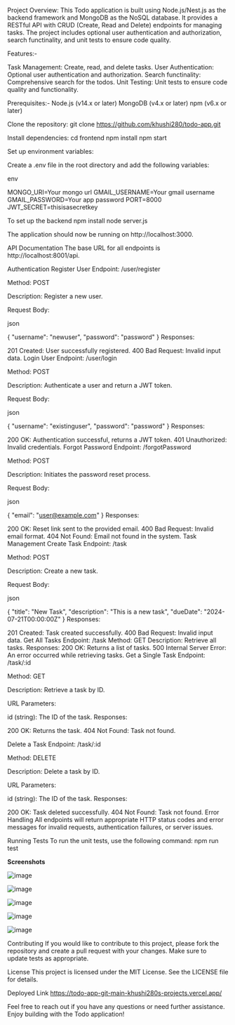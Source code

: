 Project Overview:
This Todo application is built using Node.js/Nest.js as the backend framework and MongoDB as the NoSQL database. It provides a RESTful API with CRUD (Create, Read and Delete) endpoints for managing tasks. The project includes optional user authentication and authorization, search functinality, and unit tests to ensure code quality.

Features:-

Task Management: Create, read,  and delete tasks.
User Authentication: Optional user authentication and authorization.
Search functinality: Comprehensive search for the todos.
Unit Testing: Unit tests to ensure code quality and functionality.

Prerequisites:-
Node.js (v14.x or later)
MongoDB (v4.x or later)
npm (v6.x or later)


Clone the repository:
git clone https://github.com/khushi280/todo-app.git

Install dependencies:
cd frontend
npm install
npm start


Set up environment variables:

Create a .env file in the root directory and add the following variables:

env

MONGO_URI=Your mongo url
GMAIL_USERNAME=Your gmail username
GMAIL_PASSWORD=Your app password
PORT=8000
JWT_SECRET=thisisasecretkey


To set up the backend
npm install
node server.js


The application should now be running on http://localhost:3000.

API Documentation
The base URL for all endpoints is http://localhost:8001/api.

Authentication
Register User
Endpoint: /user/register

Method: POST

Description: Register a new user.

Request Body:

json

{
    "username": "newuser",
    "password": "password"
}
Responses:

201 Created: User successfully registered.
400 Bad Request: Invalid input data.
Login User
Endpoint: /user/login

Method: POST

Description: Authenticate a user and return a JWT token.

Request Body:

json

{
    "username": "existinguser",
    "password": "password"
}
Responses:

200 OK: Authentication successful, returns a JWT token.
401 Unauthorized: Invalid credentials.
Forgot Password
Endpoint: /forgotPassword

Method: POST

Description: Initiates the password reset process.

Request Body:

json

{
    "email": "user@example.com"
}
Responses:

200 OK: Reset link sent to the provided email.
400 Bad Request: Invalid email format.
404 Not Found: Email not found in the system.
Task Management
Create Task
Endpoint: /task

Method: POST

Description: Create a new task.

Request Body:

json

{
    "title": "New Task",
    "description": "This is a new task",
    "dueDate": "2024-07-21T00:00:00Z"
}
Responses:

201 Created: Task created successfully.
400 Bad Request: Invalid input data.
Get All Tasks
Endpoint: /task
Method: GET
Description: Retrieve all tasks.
Responses:
200 OK: Returns a list of tasks.
500 Internal Server Error: An error occurred while retrieving tasks.
Get a Single Task
Endpoint: /task/:id

Method: GET

Description: Retrieve a task by ID.

URL Parameters:

id (string): The ID of the task.
Responses:

200 OK: Returns the task.
404 Not Found: Task not found.

Delete a Task
Endpoint: /task/:id

Method: DELETE

Description: Delete a task by ID.

URL Parameters:

id (string): The ID of the task.
Responses:

200 OK: Task deleted successfully.
404 Not Found: Task not found.
Error Handling
All endpoints will return appropriate HTTP status codes and error messages for invalid requests, authentication failures, or server issues.

Running Tests
To run the unit tests, use the following command:
npm run test


**Screenshots**


![image](https://github.com/user-attachments/assets/ad206672-0666-4e54-b26f-2964c9bcfbd9)

![image](https://github.com/user-attachments/assets/6eb8cf3c-b6a9-4955-9a8a-eefe5fe82082)

![image](https://github.com/user-attachments/assets/ed44c256-1605-4004-8e96-f9a38d24be95)

![image](https://github.com/user-attachments/assets/b4063435-6eec-452b-8e42-80de8e3c36b8)

![image](https://github.com/user-attachments/assets/fd8556c0-79bc-4f51-8b0e-8c3a1109c92c)





Contributing
If you would like to contribute to this project, please fork the repository and create a pull request with your changes. Make sure to update tests as appropriate.

License
This project is licensed under the MIT License. See the LICENSE file for details.

Deployed Link
https://todo-app-git-main-khushi280s-projects.vercel.app/

Feel free to reach out if you have any questions or need further assistance. Enjoy building with the Todo application!
